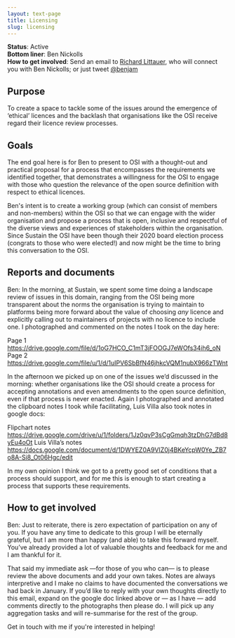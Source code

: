 ```yaml
---
layout: text-page
title: Licensing
slug: licensing
---
```


**Status**: Active<br>
**Bottom liner**: Ben Nickolls<br>
**How to get involved**: Send an email to [Richard Littauer](mailto:richard@maintainer.io), who will connect you with Ben Nickolls; or just tweet [@benjam](https://twitter.com/benjam)

## Purpose

To create a space to tackle some of the issues around the emergence of ‘ethical’ licences and the backlash that organisations like the OSI receive regard their licence review processes.

## Goals

The end goal here is for Ben to present to OSI with a thought-out and practical proposal for a process that encompasses the requirements we identified together, that demonstrates a willingness for the OSI to engage with those who question the relevance of the open source definition with respect to ethical licences.

Ben's intent is to create a working group (which can consist of members and non-members) within the OSI so that we can engage with the wider organisation and propose a process that is open, inclusive and respectful of the diverse views and experiences of stakeholders within the organisation. Since Sustain the OSI have been though their 2020 board election process (congrats to those who were elected!) and now might be the time to bring this conversation to the OSI.

## Reports and documents

Ben: In the morning, at Sustain, we spent some time doing a landscape review of issues in this domain, ranging from the OSI being more transparent about the norms the organisation is trying to maintain to platforms being more forward about the value of choosing _any_ licence and explicitly calling out to maintainers of projects with no licence to include one. I photographed and commented on the notes I took on the day here:

Page 1 https://drive.google.com/file/d/1oG7HCO_C1mT3jFOOGJ7eWOfs34ih6_oN
Page 2 https://drive.google.com/file/u/1/d/1uIPV6SbBfN46jhkcVQM1nubX966zTWnt

In the afternoon we picked up on one of the issues we’d discussed in the morning: whether organisations like the OSI should create a process for accepting annotations and even amendments to the open source definition, even if that process is never enacted. Again I photographed and annotated the clipboard notes I took while facilitating, Luis Villa also took notes in google docs:

Flipchart notes https://drive.google.com/drive/u/1/folders/1Jz0qvP3sCgGmqh3tzDhG7dBd8yEu4oOt
Luis Villa’s notes https://docs.google.com/document/d/1DWYEZ0A9VIZ0j4BKeYcpW0Ye_ZB7o8A-Si8_Ot06Hgc/edit

In my own opinion I think we got to a pretty good set of conditions that a process should support, and for me this is enough to start creating a process that supports these requirements.

## How to get involved

Ben: Just to reiterate, there is zero expectation of participation on any of you. If you have any time to dedicate to this group I will be eternally grateful, but I am more than happy (and able) to take this forward myself. You’ve already provided a lot of valuable thoughts and feedback for me and I am thankful for it.

That said my immediate ask —for those of you who can— is to please review the above documents and add your own takes. Notes are always interpretive and I make no claims to have documented the conversations we had back in January. If you’d like to reply with your own thoughts directly to this email, expand on the google doc linked above or — as I have — add comments directly to the photographs then please do. I will pick up any aggregation tasks and will re-summarise for the rest of the group.

Get in touch with me if you're interested in helping!
